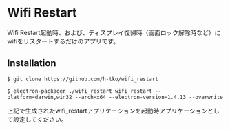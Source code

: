 # Wifi Restart

Wifi Restart起動時、および、ディスプレイ復帰時（画面ロック解除時など）にwifiをリスタートするだけのアプリです。

## Installation

```
$ git clone https://github.com/h-tko/wifi_restart

$ electron-packager ./wifi_restart wifi_restart --platform=darwin,win32 --arch=x64 --electron-version=1.4.13 --overwrite
```

上記で生成されたwifi_restartアプリケーションを起動時アプリケーションとして設定してください。
